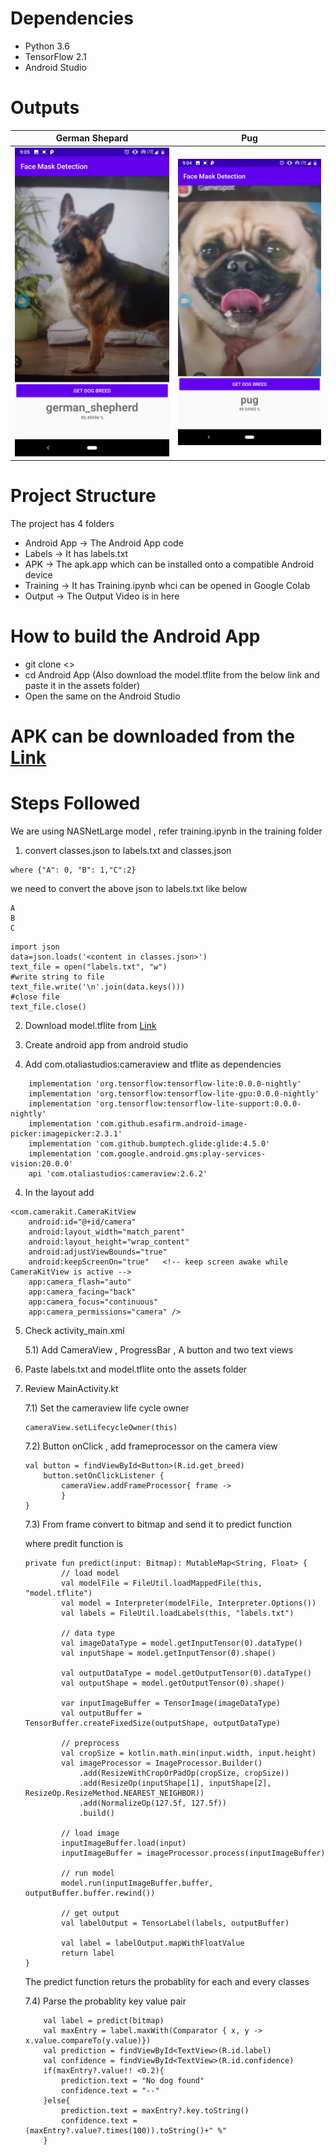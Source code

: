 # Dependencies

* Python 3.6
* TensorFlow 2.1
* Android Studio

# Outputs


German Shepard       |  Pug
:-------------------------:|:-------------------------:
![german_shepard](https://github.com/generic-matrix/DogBreed-Classification/blob/main/Output/german_shepard.png?raw=true)  |  ![Pug](https://github.com/generic-matrix/DogBreed-Classification/blob/main/Output/pug.png?raw=true)



# Project Structure

The project has 4 folders

* Android App -> The Android App code
* Labels -> It has labels.txt
* APK -> The apk.app which can be installed onto a compatible Android device
* Training -> It has Training.ipynb whci can be opened in Google Colab
* Output -> The Output Video is in here

# How to build the Android App

* git clone <>
* cd Android App (Also download the model.tflite from the below link and paste it in the assets folder)
* Open the same on the Android Studio

# APK can be downloaded from the [Link](https://drive.google.com/file/d/1RM5MZsdvZRtQnZOu7a-nhcYXtnitGVya/view?usp=sharing)


# Steps Followed

We are using NASNetLarge model , refer training.ipynb in the training folder

1) convert classes.json to labels.txt and classes.json
```
where {"A": 0, "B": 1,"C":2}
```
we need to convert the above json  to labels.txt like below
```
A
B
C
```

```
import json
data=json.loads('<content in classes.json>')
text_file = open("labels.txt", "w")
#write string to file
text_file.write('\n'.join(data.keys()))
#close file
text_file.close()
```

2) Download model.tflite from [Link](https://drive.google.com/file/d/1mYw36XgrNCya98B2Vx1QU601_Q5YJJs4/view?usp=sharing) 


3) Create android app from android studio 

3) Add com.otaliastudios:cameraview and tflite as dependencies

```
    implementation 'org.tensorflow:tensorflow-lite:0.0.0-nightly'
    implementation 'org.tensorflow:tensorflow-lite-gpu:0.0.0-nightly'
    implementation 'org.tensorflow:tensorflow-lite-support:0.0.0-nightly'
    implementation 'com.github.esafirm.android-image-picker:imagepicker:2.3.1'
    implementation 'com.github.bumptech.glide:glide:4.5.0'
    implementation 'com.google.android.gms:play-services-vision:20.0.0'
    api 'com.otaliastudios:cameraview:2.6.2'
```


4) In the layout add

```
<com.camerakit.CameraKitView
    android:id="@+id/camera"
    android:layout_width="match_parent"
    android:layout_height="wrap_content"
    android:adjustViewBounds="true"
    android:keepScreenOn="true"   <!-- keep screen awake while CameraKitView is active -->
    app:camera_flash="auto"
    app:camera_facing="back"
    app:camera_focus="continuous"
    app:camera_permissions="camera" />
```


5) Check activity_main.xml 

    5.1) Add CameraView , ProgressBar , A button and two text views

6) Paste labels.txt and model.tflite onto the assets folder 

7) Review MainActivity.kt

    7.1) Set the cameraview life cycle owner

    ```
    cameraView.setLifecycleOwner(this)
    ```

    7.2) Button onClick , add frameprocessor on the camera view

    ```
    val button = findViewById<Button>(R.id.get_breed)
        button.setOnClickListener {
            cameraView.addFrameProcessor{ frame ->
            }
    }
    ```

    7.3) From frame convert to bitmap and send it to predict function 

    where predit function is 

    ```
    private fun predict(input: Bitmap): MutableMap<String, Float> {
            // load model
            val modelFile = FileUtil.loadMappedFile(this, "model.tflite")
            val model = Interpreter(modelFile, Interpreter.Options()) 
            val labels = FileUtil.loadLabels(this, "labels.txt")

            // data type
            val imageDataType = model.getInputTensor(0).dataType() 
            val inputShape = model.getInputTensor(0).shape() 

            val outputDataType = model.getOutputTensor(0).dataType() 
            val outputShape = model.getOutputTensor(0).shape() 

            var inputImageBuffer = TensorImage(imageDataType)
            val outputBuffer = TensorBuffer.createFixedSize(outputShape, outputDataType) 

            // preprocess
            val cropSize = kotlin.math.min(input.width, input.height)
            val imageProcessor = ImageProcessor.Builder()
                .add(ResizeWithCropOrPadOp(cropSize, cropSize)) 
                .add(ResizeOp(inputShape[1], inputShape[2], ResizeOp.ResizeMethod.NEAREST_NEIGHBOR)) 
                .add(NormalizeOp(127.5f, 127.5f)) 
                .build()

            // load image
            inputImageBuffer.load(input) 
            inputImageBuffer = imageProcessor.process(inputImageBuffer) 

            // run model
            model.run(inputImageBuffer.buffer, outputBuffer.buffer.rewind())

            // get output
            val labelOutput = TensorLabel(labels, outputBuffer) 

            val label = labelOutput.mapWithFloatValue
            return label
    }
    ```
    The predict function returs the probablity for each and every classes

    7.4) Parse the probablity key value pair

    ```
        val label = predict(bitmap)
        val maxEntry = label.maxWith(Comparator { x, y -> x.value.compareTo(y.value)})
        val prediction = findViewById<TextView>(R.id.label)
        val confidence = findViewById<TextView>(R.id.confidence)
        if(maxEntry?.value!! <0.2){
            prediction.text = "No dog found"
            confidence.text = "--"
        }else{
            prediction.text = maxEntry?.key.toString()
            confidence.text = (maxEntry?.value?.times(100)).toString()+" %"
        }
    ```
